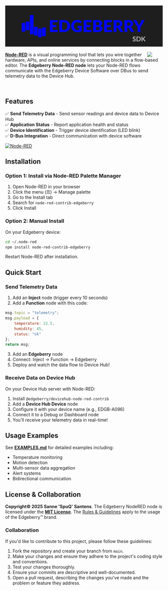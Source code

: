 ![Edgeberry Banner](https://raw.githubusercontent.com/Edgeberry/.github/main/brand/Edgeberry_banner_SDK.png)

<img src="https://nodered.org/about/resources/media/node-red-icon.png" align="right" width="10%"/>

**[Node-RED](https://nodered.org/)** is a visual programming tool that lets you wire together hardware, APIs, and online services by connecting blocks in a flow-based editor. The **Edgeberry Node-RED node** lets your Node-RED flows communicate with the Edgeberry Device Software over DBus to send telemetry data to the Device Hub.

<br clear="right"/>

## Features

✅ **Send Telemetry Data** - Send sensor readings and device data to Device Hub  
✅ **Application Status** - Report application health and status  
✅ **Device Identification** - Trigger device identification (LED blink)  
✅ **D-Bus Integration** - Direct communication with device software

[![Node-RED](https://img.shields.io/badge/Node--RED-Edgeberry-blue?logo=nodered)](https://flows.nodered.org/node/node-red-contrib-edgeberry)

## Installation

### Option 1: Install via Node-RED Palette Manager
1. Open Node-RED in your browser
2. Click the menu (☰) → Manage palette
3. Go to the Install tab
4. Search for `node-red-contrib-edgeberry`
5. Click Install

### Option 2: Manual Install
On your Edgeberry device:
```bash
cd ~/.node-red
npm install node-red-contrib-edgeberry
```

Restart Node-RED after installation.

## Quick Start

### Send Telemetry Data

1. Add an **Inject** node (trigger every 10 seconds)
2. Add a **Function** node with this code:
```javascript
msg.topic = "telemetry";
msg.payload = {
    temperature: 22.5,
    humidity: 45,
    status: "ok"
};
return msg;
```
3. Add an **Edgeberry** node
4. Connect: Inject → Function → Edgeberry
5. Deploy and watch the data flow to Device Hub!

### Receive Data on Device Hub

On your Device Hub server with Node-RED:
1. Install `@edgeberry/devicehub-node-red-contrib`
2. Add a **Device Hub Device** node
3. Configure it with your device name (e.g., EDGB-A096)
4. Connect it to a Debug or Dashboard node
5. You'll receive your telemetry data in real-time!

## Usage Examples

See **[EXAMPLES.md](EXAMPLES.md)** for detailed examples including:
- Temperature monitoring
- Motion detection
- Multi-sensor data aggregation
- Alert systems
- Bidirectional communication

## License & Collaboration
**Copyright© 2025 Sanne 'SpuQ' Santens**. The Edgeberry NodeRED node is licensed under the **[MIT License](LICENSE.txt)**. The [Rules & Guidelines](https://github.com/Edgeberry/.github/blob/main/brand/Edgeberry_Trademark_Rules_and_Guidelines.md) apply to the usage of the Edgeberry™ brand.

### Collaboration

If you'd like to contribute to this project, please follow these guidelines:
1. Fork the repository and create your branch from `main`.
2. Make your changes and ensure they adhere to the project's coding style and conventions.
3. Test your changes thoroughly.
4. Ensure your commits are descriptive and well-documented.
5. Open a pull request, describing the changes you've made and the problem or feature they address.
